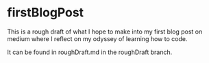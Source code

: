 # firstBlogPost
This is a rough draft of what I hope to make into my first blog post on medium where I reflect on my odyssey of learning how to code.

It can be found in roughDraft.md in the roughDraft branch.
